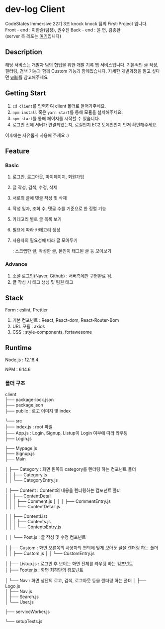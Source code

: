 # dev-log Client
CodeStates Immersive 22기 3조 knock knock 팀의 First-Project 입니다.  
Front - end : 이한슬(팀장), 권수진 
Back - end : 윤 연, 김종환   
(server 측 레포는 [여기](https://github.com/codestates/dev.log-server)입니다)
   

## Description
해당 서비스는 개발자 팀의 협업을 위한 개발 기록 웹 서비스입니다. 기본적인 글 작성, 필터링, 검색 기능과 함께 Custom 기능과 함께있습니다.
자세한 개발과정을 알고 싶다면 [wiki](https://github.com/codestates/dev.log-server/wiki)를 참고해주세요

## Getting Start

1. `cd client`를 입력하여 client 폴더로 들어가주세요.
2. `npm install` 혹은 `yarn start`를 통해 모듈을 설치해주세요.
3. `npm start`를 통해 페이지를 시작할 수 있습니다.
4. 로그인 전에 서버가 연결되었는지, 로컬인지 EC2 도메인인지 먼저 확인해주세요.

이후에는 자유롭게 사용해 주세요 :)
   

## Feature

### Basic

1. 로그인, 로그아웃, 마이페이지, 회원가입
2. 글 작성, 검색, 수정, 삭제
3. 서로의 글에 댓글 작성 및 삭제
4. 작성 일자, 조회 수, 댓글 수를 기준으로 한 정렬 기능
5. 카테고리 별로 글 목록 보기
6. 필요에 따라 카테고리 생성
7. 사용자의 필요성에 따라 글 모아두기

   : 스크랩한 글, 작성한 글, 본인이 태그된 글 등 모아보기

### Advance

1. 소셜 로그인(Naver, Github) : 서버측에만 구현완료 됨.
2. 글 작성 시 태그 생성 및 팀원 태그
   

## Stack

Form : eslint, Prettier

1. 기본 컴포넌트 : React, React-dom, React-Router-Bom
2. URL 모듈 : axios
3. CSS : style-components, fortawesome
   

## Runtime

Node.js : 12.18.4

NPM : 6.14.6
   

### 폴더 구조

client   
├── package-lock.json   
├── package.json  
├── public : 로고 이미지 및 index   

└── src  
├── index.js : root 파일  
├── App.js : Login, Signup, Listup이 Login 여부에 따라 라우팅  
├── Login.js   

├── Mypage.js  
├── Signup.js  
├── Main 

│ ├── Category : 화면 왼쪽의 category를 렌더링 하는 컴포넌트 폴더   
│ │ ├── Category.js  
│ │ └── CategoryEntry.js   

│ ├── Content : Content의 내용을 렌더링하는 컴포넌트 폴더   
│ │ ├── ContentDetail   
│ │ │ ├── Comment.js 
│ │ │ ├── CommentEntry.js  
│ │ │ └── ContentDetail.js 

│ │ ├── ContentList  
│ │ │ ├── Contents.js   
│ │ │ └── ContentsEntry.js 

│ │ └── Post.js : 글 작성 및 수정 컴포넌트 

│ ├── Custom : 화면 오른쪽의 사용자의 편의에 맞게 모아둔 글을 렌더링 하는 폴더   
│ │ ├── Custom.js 
│ │ └── CustomEntry.js  

│ ├── Listup.js : 로그인 후 보이는 화면 전체를 라우팅 하는 컴포넌트  
│ ├── Footer.js : 화면 최하단의 컴포넌트   

│ └── Nav : 화면 상단의 로고, 검색, 로그아웃 등을 렌더링 하는 폴더 
│ ├── Logo.js  
│ ├── Nav.js   
│ ├── Search.js   
│ └── User.js  

├── serviceWorker.js 

└── setupTests.js 

